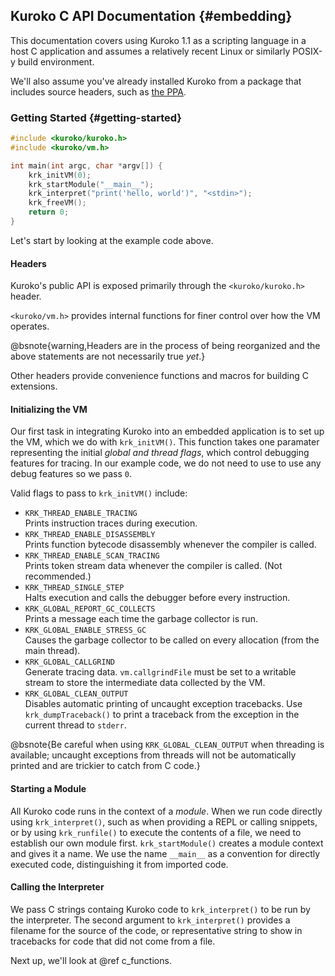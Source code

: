 ## Kuroko C API Documentation {#embedding}

This documentation covers using Kuroko 1.1 as a scripting language in a host C application and assumes a relatively recent Linux or similarly POSIX-y build environment.

We'll also assume you've already installed Kuroko from a package that includes source headers, such as [the PPA](https://launchpad.net/~k-lange/+archive/ubuntu/kuroko/).

### Getting Started {#getting-started}

```c
#include <kuroko/kuroko.h>
#include <kuroko/vm.h>

int main(int argc, char *argv[]) {
    krk_initVM(0);
    krk_startModule("__main__");
    krk_interpret("print('hello, world')", "<stdin>");
    krk_freeVM();
    return 0;
}
```

Let's start by looking at the example code above.

#### Headers

Kuroko's public API is exposed primarily through the `<kuroko/kuroko.h>` header.

`<kuroko/vm.h>` provides internal functions for finer control over how the VM operates.

@bsnote{warning,Headers are in the process of being reorganized and the above statements are not necessarily true _yet_.}

Other headers provide convenience functions and macros for building C extensions.

#### Initializing the VM

Our first task in integrating Kuroko into an embedded application is to set up the VM, which we do with `krk_initVM()`. This function takes one paramater representing the initial _global and thread flags_, which control debugging features for tracing. In our example code, we do not need to use to use any debug features so we pass `0`.

Valid flags to pass to `krk_initVM()` include:

- `KRK_THREAD_ENABLE_TRACING`  
Prints instruction traces during execution.
- `KRK_THREAD_ENABLE_DISASSEMBLY`  
Prints function bytecode disassembly whenever the compiler is called.
- `KRK_THREAD_ENABLE_SCAN_TRACING`  
Prints token stream data whenever the compiler is called. (Not recommended.)
- `KRK_THREAD_SINGLE_STEP`  
Halts execution and calls the debugger before every instruction.
- `KRK_GLOBAL_REPORT_GC_COLLECTS`  
Prints a message each time the garbage collector is run.
- `KRK_GLOBAL_ENABLE_STRESS_GC`  
Causes the garbage collector to be called on every allocation (from the main thread).
- `KRK_GLOBAL_CALLGRIND`  
Generate tracing data. `vm.callgrindFile` must be set to a writable stream to store the intermediate data collected by the VM.
- `KRK_GLOBAL_CLEAN_OUTPUT`  
Disables automatic printing of uncaught exception tracebacks. Use `krk_dumpTraceback()` to print a traceback from the exception in the current thread to `stderr`.

@bsnote{Be careful when using `KRK_GLOBAL_CLEAN_OUTPUT` when threading is available; uncaught exceptions from threads will not be automatically printed and are trickier to catch from C code.}

#### Starting a Module

All Kuroko code runs in the context of a _module_. When we run code directly using `krk_interpret()`, such as when providing a REPL or calling snippets, or by using `krk_runfile()` to execute the contents of a file, we need to establish our own module first. `krk_startModule()` creates a module context and gives it a name. We use the name `__main__` as a convention for directly executed code, distinguishing it from imported code.

#### Calling the Interpreter

We pass C strings containg Kuroko code to `krk_interpret()` to be run by the interpreter. The second argument to `krk_interpret()` provides a filename for the source of the code, or representative string to show in tracebacks for code that did not come from a file.

Next up, we'll look at @ref c_functions.
